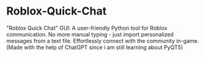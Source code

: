 # Roblox-Quick-Chat
"Roblox Quick Chat" GUI: A user-friendly Python tool for Roblox communication. No more manual typing - just import personalized messages from a text file. Effortlessly connect with the community in-game.
(Made with the help of ChatGPT since i am still learning about PyQT5)
